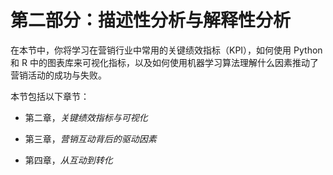 # 第二部分：描述性分析与解释性分析

在本节中，你将学习在营销行业中常用的关键绩效指标（KPI），如何使用 Python 和 R 中的图表库来可视化指标，以及如何使用机器学习算法理解什么因素推动了营销活动的成功与失败。

本节包括以下章节：

+   第二章，*关键绩效指标与可视化*

+   第三章，*营销互动背后的驱动因素*

+   第四章，*从互动到转化*
